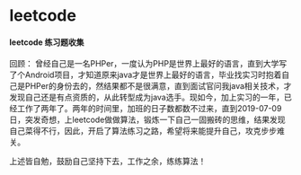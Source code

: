 # leetcode
#### leetcode 练习题收集

回顾：
曾经自己是一名PHPer，一度认为PHP是世界上最好的语言，直到大学写了个Android项目，才知道原来java才是世界上最好的语言，毕业找实习时抱着自己是PHPer的身份去的，然结果都不是很满意，直到面试官问我java相关技术，才发现自己还是有点资质的，从此转型成为java选手。现如今，加上实习的一年，已经工作了两年了。两年的时间里，加班的日子数都数不过来，直到2019-07-09日，突发奇想，上leetcode做做算法，锻炼一下自己一固搬砖的思维，结果发现自己菜得不行，因此，开启了算法练习之路，希望将来能提升自己，攻克步步难关。

上述皆自勉，鼓励自己坚持下去，工作之余，练练算法！
